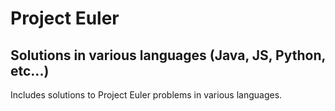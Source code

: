 # Project Euler
## Solutions in various languages (Java, JS, Python, etc...)
Includes solutions to Project Euler problems in various languages.
